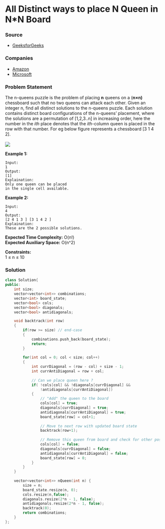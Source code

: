 # All Distinct ways to place N Queen in N\*N Board

### Source

* [GeeksforGeeks](https://practice.geeksforgeeks.org/problems/n-queen-problem0315/1#)

### Companies

* [Amazon](../../company-based-lists/amazon.md)
* [Microsoft](../../company-based-lists/microsoft.md)

### Problem Statement

The n-queens puzzle is the problem of placing **n** queens on a (**n×n)** chessboard such that no two queens can attack each other. Given an integer n, find all distinct solutions to the n-queens puzzle. Each solution contains distinct board configurations of the n-queens’ placement, where the solutions are a permutation of \[1,2,3..n] in increasing order, here the number in the _ith_ place denotes that the _ith_-column queen is placed in the row with that number. For eg below figure represents a chessboard \[3 1 4 2].\
\
 ![](https://contribute.geeksforgeeks.org/wp-content/uploads/ratinmaze_filled11-1.png)

**Example 1:**

```
Input:
1
Output:
[1]
Explaination:
Only one queen can be placed 
in the single cell available.
```

**Example 2:**

```
Input:
4
Output:
[2 4 1 3 ] [3 1 4 2 ]
Explaination:
These are the 2 possible solutions.
```

**Expected Time Complexity:** O(n!)\
**Expected Auxiliary Space:** O(n^2) 

**Constraints:**\
 1 ≤ n ≤ 10 

### Solution

```cpp
class Solution{
public:
    int size;
    vector<vector<int>> combinations;
    vector<int> board_state;
    vector<bool> cols;
    vector<bool> diagonals;
    vector<bool> antidiagonals;

    void backtrack(int row)
    {
        if(row >= size) // end-case
        {
            combinations.push_back(board_state);
            return;
        }
        
        for(int col = 0; col < size; col++)
        {
            int currDiagonal = (row - col) + size - 1;
            int currAntiDiagonal = row + col;
            
            // Can we place queen here ?
            if( !cols[col] && !diagonals[currDiagonal] &&
                !antidiagonals[currAntiDiagonal])
            {            
                // "Add" the queen to the board
                cols[col] = true;
                diagonals[currDiagonal] = true;
                antidiagonals[currAntiDiagonal] = true;
                board_state[row] = col+1;
            
                // Move to next row with updated board state
                backtrack(row+1);
            
                // Remove this queen from board and check for other possiblities
                cols[col] = false;
                diagonals[currDiagonal] = false;
                antidiagonals[currAntiDiagonal] = false;
                board_state[row] = 0;
            }
        }
    }
    
    vector<vector<int>> nQueen(int n) {
        size = n;
        board_state.resize(n, 0);
        cols.resize(n,false);
        diagonals.resize(2*n - 1, false); 
        antidiagonals.resize(2*n - 1, false);
        backtrack(0);
        return combinations;
    }
};
```
